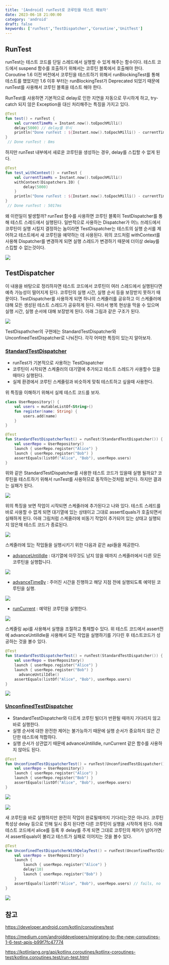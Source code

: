 ```yaml
---
title: '[Android] runTest로 코루틴을 테스트 해보자'
date: 2023-06-18 21:00:00
category: 'android'
draft: false
keywords: ['runTest','TestDispatcher','Coroutine','UnitTest']
---
```


## RunTest
runTest는 테스트 코드를 단일 스레드에서 실행할 수 있게 해주는 함수이다.
테스트 코드에서 suspend 함수를 호출하기 위해서는 코루틴 블록에서 호출해야 한다.
Coroutine 1.6 이전 버전에서 코루틴을 테스트하기 위해서 runBlockingTest를 통해 테스트를 했었지만 1.6 이후 부터는 runBlockingTest가 Deprecated 되었기 때문에 runTest를 사용해서 코루틴 블록을 테스트 해야 한다.

RunTest를 사용하면 기본적으로 delay로 인한 지연을 자동으로 무시하게 하고, try-catch 되지 않은 Exception을 대신 처리해주는 특징을 가지고 있다.

```kotlin
@Test
fun test() = runTest {
    val currentTimeMs = Instant.now().toEpochMilli()
    delay(5000) // delay를 무시
    println("Done runTest : ${Instant.now().toEpochMilli() - currentTimeMs}ms")
}
 // Done runTest : 8ms
```

하지만 runTest 내부에서 새로운 코루틴을 생성하는 경우, delay를 스킵할 수 없게 된다.

```kotlin
@Test
fun test_withContext() = runTest {
    val currentTimeMs = Instant.now().toEpochMilli()
    withContext(Dispatchers.IO) {
        delay(5000)
    }
    println("Done runTest : ${Instant.now().toEpochMilli() - currentTimeMs}")
}
 // Done runTest : 5017ms
```

왜 이런일이 발생할까? runTest 함수를 사용하면 코루틴 블록이 TestDispatcher를 통해 테스트 스레드에서 실행된다. 일반적으로 사용하는 Dispatcher가 어느 쓰레드에서 코루틴이 실행 시킬지 결정하는 놈이라면 TestDispatcher는 테스트의 실행 순서를 제어하고 테스트에서 새 코루틴을 예약하는 데 사용된다. 위의 코드처럼 withContext를 사용해 Dispatcher를 변경하게 되면 실행 스레드가 변경하기 때문에 더이상 delay를 스킵할 수 없는것이다.

<img src="../../assets/runtest_1.png">

## TestDispatcher
이 내용을 바탕으로 정리하자면 테스트 코드에서 코루틴이 여러 스레드에서 실행된다면 예측 가능성이 떨어지게 된다. 코루틴의 실행 시간, 실행 순서 등을 보장받지 못하기 때문이다. TestDispatcher를 사용하게 되면 하나의 스케쥴러를 공유하고 이 스케쥴러에 대해 모든 생성된 테스트 스레드가 공유하게 된다. 따라서 병목 현상을 막을 수 있으며 실행 시간, 실행 순서에 대해 보장받게 된다. 아래 그림과 같은 구조가 된다.

<img src="../../assets/runtest_2.png">

TestDispathcher의 구현에는 StandardTestDispatcher와 UnconfinedTestDispatcher로 나눠진다. 각각 어떠한 특징이 있는지 알아보자.

### [StandardTestDispatcher](https://kotlinlang.org/api/kotlinx.coroutines/kotlinx-coroutines-test/kotlinx.coroutines.test/-standard-test-dispatcher.html)
- runTest가 기본적으로 사용하는 TestDispatcher
- 코루틴이 시작되면 스케줄러의 대기열에 추가되고 테스트 스레드가 사용할수 있을 때마다 실행된다.
- 실제 환경에서 코루틴 스케쥴링과 비슷하게 맞춰 테스트하고 싶을때 사용한다.

위 특징을 이해하기 위해서 실제 테스트 코드를 보자.
```kotlin
class UserRepository() {
    val users = mutableListOf<String>()
    fun register(name: String) {
        users.add(name)
    }
}

@Test
fun StandardTestDispatcherTest() = runTest(StandardTestDispatcher()) {
    val userRepo = UserRepository()
    launch { userRepo.register("Alice") }
    launch { userRepo.register("Bob") }
    assertEquals(listOf("Alice", "Bob"), userRepo.users)
}
```

위와 같은 StandardTestDispatcher를 사용한 테스트 코드가 있을때 실행 될까요? 코루틴을 테스트하기 위해서 runTest를 사용하므로 동작하는것처럼 보인다. 하지만 결과는 실패가 된다.

<img src="../../assets/runtest_3.png">

위의 특징을 보면 작업이 시작되면 스케줄러에 추가된다고 나와 있다. 테스트 스레드를 바로 사용할 수 없게 되면 대기열에 있는 상태이고 그대로 assertEquals가 호출되면서 실패하게 된다. 아래 그림처럼 스케줄러에 비동기 작업이 추가되어 있는 상태고 실행되지 않은채 테스트 코드가 종료된다.

<img src="../../assets/runtest_4.png">

스케줄러에 있는 작업들을 실행시키기 위한 다음과 같은 api들을 제공한다.
- [advanceUntilIdle](https://kotlinlang.org/api/kotlinx.coroutines/kotlinx-coroutines-test/kotlinx.coroutines.test/-test-coroutine-scheduler/advance-until-idle.html) : 대기열에 아무것도 남지 않을 때까지 스케줄러에서 다른 모든 코루틴을 실행합니다.
  
<img src="../../assets/runtest_7.png">

- [advanceTimeBy](https://kotlin.github.io/kotlinx.coroutines/kotlinx-coroutines-test/kotlinx.coroutines.test/-test-coroutine-scheduler/advance-time-by.html) : 주어진 시간을 진행하고 해당 지점 전에 실행되도록 예약된 코루틴을 실행.
  
<img src="../../assets/runtest_6.png">

- [runCurrent](https://kotlin.github.io/kotlinx.coroutines/kotlinx-coroutines-test/kotlinx.coroutines.test/-test-coroutine-scheduler/run-current.html) : 예약된 코루틴을 실행한다.
  
<img src="../../assets/runtest_5.png">

스케줄링 api를 사용해서 실행을 조절하고 통제할수 있다. 위 테스트 코드에서 assert전에 advanceUntilIdle을 사용해서 모든 작업을 실행하기를 기다린 후 테스트코드가 성공하는 것을 볼수 있다.

```kotlin
@Test
fun StandardTestDispatcherTest() = runTest(StandardTestDispatcher()) {
    val userRepo = UserRepository()
    launch { userRepo.register("Alice") }
    launch { userRepo.register("Bob") }
	  advanceUntilIdle()
    assertEquals(listOf("Alice", "Bob"), userRepo.users)
}
```

<img src="../../assets/runtest_10.png">


### [UnconfinedTestDispatcher](https://kotlinlang.org/api/kotlinx.coroutines/kotlinx-coroutines-test/kotlinx.coroutines.test/-unconfined-test-dispatcher.html)
- StandardTestDispatcher와 다르게 코루틴 빌더가 반환될 때까지 기다리지 않고 바로 실행한다.
- 실행 순서에 대한 완전한 제어는 불가능하기 때문에 실행 순서가 중요하지 않은 간단한 테스트에 적합하다.
- 실행 순서가 상관없기 때문에 advanceUntilIdle, runCurrent 같은 함수를 사용하지 않아도 된다.
```kotlin
@Test
fun UnconfinedTestDispatcherTest() = runTest(UnconfinedTestDispatcher()) {
    val userRepo = UserRepository()
    launch { userRepo.register("Alice") }
    launch { userRepo.register("Bob") }
    assertEquals(listOf("Alice", "Bob"), userRepo.users)
}
```
<img src="../../assets/runtest_8.png">

<br>
<br>

<img src="../../assets/runtest_11.png">

새 코루틴을 바로 실행하지만 완전히 작업이 완료될때까지 기다리는것은 아니다. 코루틴 특성상 delay 등으로 인해 일시 중지 된다면 다른 코루틴이 실행을 시작하게 된다. 아래 테스트 코드에서 alice를 등록 후 delay를 주게 되면 그대로 코루틴의 제어가 넘어가면서 assertEquals이 불리고 테스트가 실패로 이어지는 것을 볼수 있다.

```kotlin
@Test
fun UnconfinedTestDispatcherWithDelayTest() = runTest(UnconfinedTestDispatcher()) {
    val userRepo = UserRepository()
    launch {
        launch { userRepo.register("Alice") }
        delay(10)
        launch { userRepo.register("Bob") }
    }
    assertEquals(listOf("Alice", "Bob"), userRepo.users) // fails, no  items emitted
}
```
<img src="../../assets/runtest_9.png">



## 참고
https://developer.android.com/kotlin/coroutines/test

https://medium.com/androiddevelopers/migrating-to-the-new-coroutines-1-6-test-apis-b99f7fc47774

https://kotlinlang.org/api/kotlinx.coroutines/kotlinx-coroutines-test/kotlinx.coroutines.test/run-test.html

